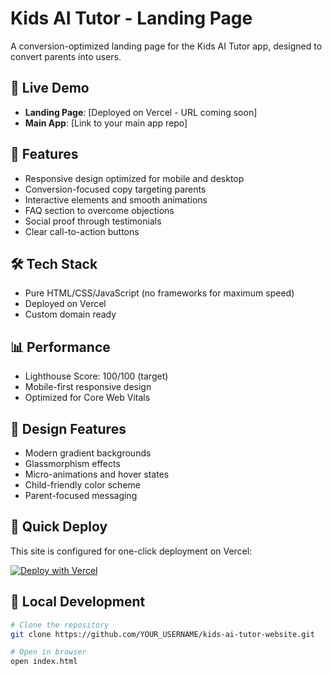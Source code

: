 # Kids AI Tutor - Landing Page

A conversion-optimized landing page for the Kids AI Tutor app, designed to convert parents into users.

## 🚀 Live Demo
- **Landing Page**: [Deployed on Vercel - URL coming soon]
- **Main App**: [Link to your main app repo]

## 🎯 Features
- Responsive design optimized for mobile and desktop
- Conversion-focused copy targeting parents
- Interactive elements and smooth animations
- FAQ section to overcome objections
- Social proof through testimonials
- Clear call-to-action buttons

## 🛠️ Tech Stack
- Pure HTML/CSS/JavaScript (no frameworks for maximum speed)
- Deployed on Vercel
- Custom domain ready

## 📊 Performance
- Lighthouse Score: 100/100 (target)
- Mobile-first responsive design
- Optimized for Core Web Vitals

## 🎨 Design Features
- Modern gradient backgrounds
- Glassmorphism effects
- Micro-animations and hover states
- Child-friendly color scheme
- Parent-focused messaging

## 🚀 Quick Deploy
This site is configured for one-click deployment on Vercel:

[![Deploy with Vercel](https://vercel.com/button)](https://vercel.com/new/clone?repository-url=https://github.com/YOUR_USERNAME/kids-ai-tutor-website)

## 📝 Local Development
```bash
# Clone the repository
git clone https://github.com/YOUR_USERNAME/kids-ai-tutor-website.git

# Open in browser
open index.html